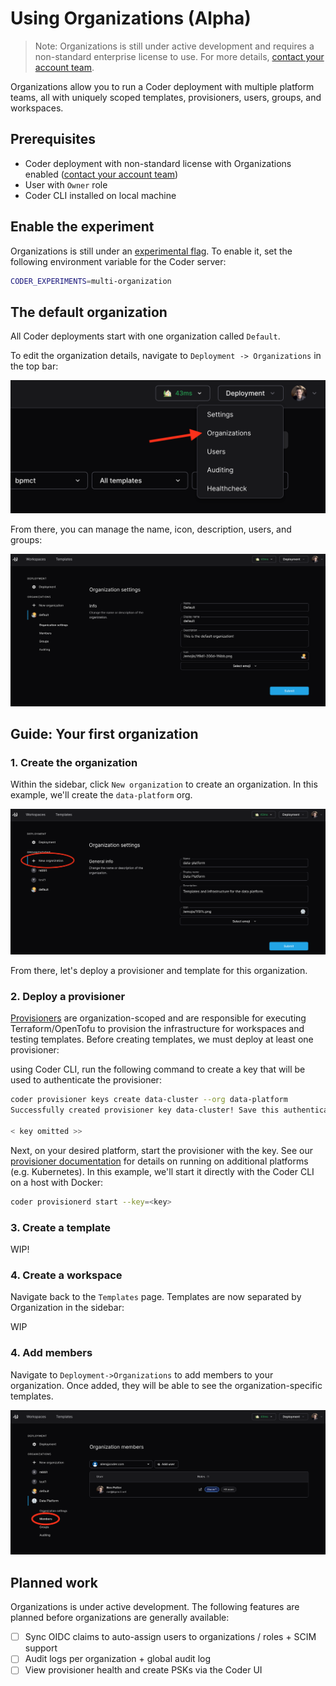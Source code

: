 # Using Organizations (Alpha)

> Note: Organizations is still under active development and requires a
> non-standard enterprise license to use. For more details,
> [contact your account team](https://coder.com/contact).

Organizations allow you to run a Coder deployment with multiple platform teams,
all with uniquely scoped templates, provisioners, users, groups, and workspaces.

## Prerequisites

- Coder deployment with non-standard license with Organizations enabled
  ([contact your account team](https://coder.com/contact))
- User with `Owner` role
- Coder CLI installed on local machine

## Enable the experiment

Organizations is still under an
[experimental flag](../cli/server.md#--experiments). To enable it, set the
following environment variable for the Coder server:

```sh
CODER_EXPERIMENTS=multi-organization
```

## The default organization

All Coder deployments start with one organization called `Default`.

To edit the organization details, navigate to `Deployment -> Organizations` in
the top bar:

![](../images/guides/using-organizations/deployment-organizations.png)

From there, you can manage the name, icon, description, users, and groups:

![](../images/guides/using-organizations/default-organization.png)

## Guide: Your first organization

### 1. Create the organization

Within the sidebar, click `New organization` to create an organization. In this
example, we'll create the `data-platform` org.

![](../images/guides/using-organizations/new-organization.png)

From there, let's deploy a provisioner and template for this organization.

### 2. Deploy a provisioner

[Provisioners](../admin/provisioners.md) are organization-scoped and are
responsible for executing Terraform/OpenTofu to provision the infrastructure for
workspaces and testing templates. Before creating templates, we must deploy at
least one provisioner:

using Coder CLI, run the following command to create a key that will be used to
authenticate the provisioner:

```sh
coder provisioner keys create data-cluster --org data-platform
Successfully created provisioner key data-cluster! Save this authentication token, it will not be shown again.

< key omitted >>
```

Next, on your desired platform, start the provisioner with the key. See our
[provisioner documentation](../admin/provisioners.md) for details on running on
additional platforms (e.g. Kubernetes). In this example, we'll start it directly
with the Coder CLI on a host with Docker:

```sh
coder provisionerd start --key=<key>
```

### 3. Create a template

WIP!

### 4. Create a workspace

Navigate back to the `Templates` page. Templates are now separated by
Organization in the sidebar:

WIP

### 4. Add members

Navigate to `Deployment->Organizations` to add members to your organization.
Once added, they will be able to see the organization-specific templates.

![](../images/guides/using-organizations/organization-members.png)

## Planned work

Organizations is under active development. The following features are planned
before organizations are generally available:

- [ ] Sync OIDC claims to auto-assign users to organizations / roles + SCIM
      support
- [ ] Audit logs per organization + global audit log
- [ ] View provisioner health and create PSKs via the Coder UI
